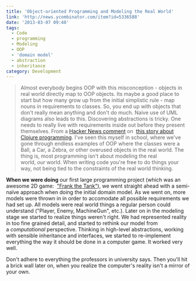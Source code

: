 ```yaml
---
title: 'Object-oriented Programming and Modeling the Real World'
link: 'http://news.ycombinator.com/item?id=5336588'
date: '2013-03-07 09:40'
tags:
  - Code
  - programming
  - Modeling
  - OOP
  - 'domain model'
  - abstraction
  - inheritance
category: Development
---
```


> Almost everybody begins OOP with this misconception - objects in real world directly map to OOP objects. Its maybe a good place to start but how many grow up from the initial simplistic rule - map nouns in requirements to classes. So, you end up with objects that don't really mean anything and don't do much. Naive use of UML diagrams also leads to this. Discovering abstractions is tricky. One needs to really live with requirements inside out before they present themselves.
From a [Hacker News comment](http://news.ycombinator.com/item?id=5336588) on  [this story about Clojure programming](http://www.lispcast.com/java-learn-from-clojure?utm_source=dlvr.it&utm_medium=twitter). I've seen this myself in school, where we've gone through endless examples of OOP where the classes were a Ball, a Car, a Zebra, or other overused objects in the real world. The thing is, most programming isn't about modeling the real world, _our_ world. When writing code you're free to do things your way, not being tied to the constraints of the real world thinking.  **When we were doing** our first large programming project (which was an awesome 2D game:  ["Frank the Tank"](http://beta.johanbrook.com/medioqre/)), we went straight ahead with a semi-naïve approach when doing the initial domain model. As we went on, more models were thrown in in order to accomodate all possible requirements we had set up. All models were real world things a regular person could understand ("Player, Enemy, MachineGun", etc.). Later on in the modeling stage we started to realize things weren't right. We had represented reality in too fine grained detail, and started to rethink our model from a _computational_ perspective. Thinking in high-level abstractions, working with sensible inheritance and interfaces, we started to re-implement everything the way it should be done in a computer game. It worked very well.  Don't adhere to everything the professors in university says. Then you'll hit a brick wall later on, when you realize the computer's reality isn't a mirror of your own.
